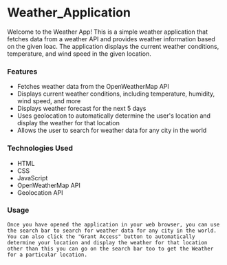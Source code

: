 # Weather_Application

Welcome to the Weather App! This is a simple weather application that fetches data from a weather API and provides weather information based on the given loac. The application displays the current weather conditions, temperature, and wind speed in the given location.

### Features

   * Fetches weather data from the OpenWeatherMap API
   * Displays current weather conditions, including temperature, humidity, wind speed, and more
   * Displays weather forecast for the next 5 days
   * Uses geolocation to automatically determine the user's location and display the weather for that location
   * Allows the user to search for weather data for any city in the world
    
### Technologies Used

   * HTML
   * CSS
   * JavaScript
   * OpenWeatherMap API
   * Geolocation API

### Usage

`Once you have opened the application in your web browser, you can use the search bar to search for weather data for any city in the world. You can also click the "Grant Access" button to automatically determine your location and display the weather for that location other than this you can go on the search bar too to get the Weather for a particular location.`


